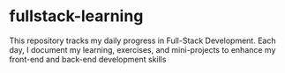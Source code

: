 # fullstack-learning
This repository tracks my daily progress in Full-Stack Development. Each day, I document my learning, exercises, and mini-projects to enhance my front-end and back-end development skills

